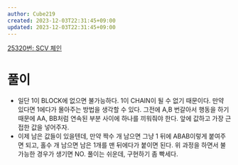 ```yaml
---
author: Cube219
created: 2023-12-03T22:31:45+09:00
updated: 2023-12-03T22:31:45+09:00
---
```


[25320번: SCV 체인](https://www.acmicpc.net/problem/25320)

# 풀이

* 일단 1이 BLOCK에 없으면 불가능하다. 1이 CHAIN이 될 수 없기 때문이다. 만약 있다면 1에다가 몰아주는 방법을 생각할 수 있다. 그전에 A,B 번갈아서 행동을 하기 때문에 AA, BB처럼 연속된 부분 사이에 하나를 끼워줘야 한다. 앞에 값하고 가장 근접한 값을 넣어주자.
* 이제 남은 값들이 있을텐데, 만약 짝수 개 남으면 그냥 1 뒤에 ABAB이렇게 붙여주면 되고, 홀수 개 남으면 남은 1개를 맨 뒤에다가 붙이면 된다. 위 과정을 하면서 불가능한 경우가 생기면 NO. 풀이는 쉬운데, 구현하기 좀 빡세다.
